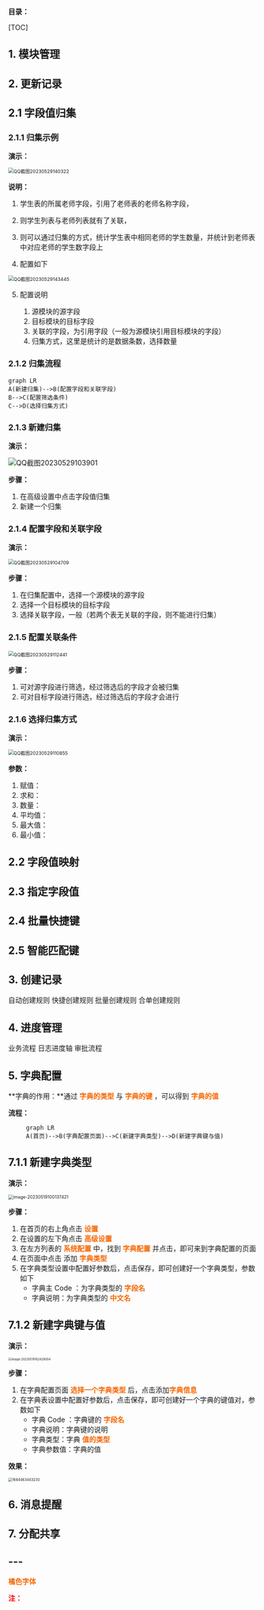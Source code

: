 **目录：**

[TOC]

## 1. 模块管理















## 2. 更新记录



## 2.1 字段值归集

### 2.1.1 归集示例

**演示：**

<img src="https://files.catbox.moe/bqtcte.png" alt="QQ截图20230529140322" style="zoom:67%;" />

**说明：**

1. 学生表的所属老师字段，引用了老师表的老师名称字段，

2. 则学生列表与老师列表就有了关联，

3. 则可以通过归集的方式，统计学生表中相同老师的学生数量，并统计到老师表中对应老师的学生数字段上

4. 配置如下

<img src="https://files.catbox.moe/q5dtt9.png" alt="QQ截图20230529143445" style="zoom:67%;" />

5. 配置说明

   1. 源模块的源字段
   2. 目标模块的目标字段
   3. 关联的字段，为引用字段（一般为源模块引用目标模块的字段）
   4. 归集方式，这里是统计的是数据条数，选择数量





### 2.1.2 归集流程

```mermaid
graph LR
A(新建归集)-->B(配置字段和关联字段)
B-->C(配置筛选条件)
C-->D(选择归集方式)

```





### 2.1.3 新建归集

**演示：**

![QQ截图20230529103901](https://files.catbox.moe/2wkty4.png)

**步骤：**

1. 在高级设置中点击字段值归集
2. 新建一个归集



### 2.1.4 配置字段和关联字段

**演示：**

<img src="https://files.catbox.moe/ngjfq5.png" alt="QQ截图20230529104709" style="zoom:67%;" />

**步骤：**

1. 在归集配置中，选择一个源模块的源字段
2. 选择一个目标模块的目标字段
3. 选择关联字段，一般（若两个表无关联的字段，则不能进行归集）



### 2.1.5 配置关联条件

<img src="https://files.catbox.moe/wk1bhr.png" alt="QQ截图20230529112441" style="zoom:67%;" />

**步骤：**

1. 可对源字段进行筛选，经过筛选后的字段才会被归集
2. 可对目标字段进行筛选，经过筛选后的字段才会进行





### 2.1.6 选择归集方式

**演示：**

<img src="https://files.catbox.moe/mpgeq8.png" alt="QQ截图20230529110855" style="zoom:67%;" />

**参数：**

1. 赋值：
2. 求和：
3. 数量：
4. 平均值：
5. 最大值：
6. 最小值：







## 2.2 字段值映射

## 2.3 指定字段值

## 2.4 批量快捷键

## 2.5 智能匹配键









## 3. 创建记录

自动创建规则
快捷创建规则
批量创建规则
合单创建规则

## 4. 进度管理

业务流程
日志进度轴
审批流程



## 5. 字典配置

**字典的作用：**通过 <font color="#F56600">**字典的类型**</font> 与 <font color="#F56600">**字典的键**</font> ，可以得到 <font color="#F56600">**字典的值**</font>

**流程：**

```mermaid
     graph LR
     A(首页)-->B(字典配置页面)-->C(新建字典类型)-->D(新建字典键与值)

```



## 7.1.1 新建字典类型

**演示：**

<img src="https://files.catbox.moe/e8nbej.png" alt="image-20230519100137421" style="zoom: 62%;" />

**步骤：**

1. 在首页的右上角点击 <font color="#F56600">**设置**</font>
2. 在设置的左下角点击 <font color="#F56600">**高级设置**</font>
3. 在左方列表的 <font color="#F56600">**系统配置**</font> 中，找到 <font color="#F56600">**字典配置**</font> 并点击，即可来到字典配置的页面
4. 在页面中点击 添加 <font color="#F56600">**字典类型**</font>
5. 在字典类型设置中配置好参数后，点击保存，即可创建好一个字典类型，参数如下
   * 字典主 Code ：为字典类型的 <font color="#F56600">**字段名**</font>
   * 字典说明：为字典类型的 <font color="#F56600">**中文名**</font>



## 7.1.2 新建字典键与值

**演示：**

<img src="https://files.catbox.moe/3m62uk.png" alt="image-20230519102426004" style="zoom:42%;" />

**步骤：**

1. 在字典配置页面 <font color="#F56600">**选择一个字典类型**</font> 后，点击添加<font color="#F56600">**字典信息**</font>
2. 在字典表设置中配置好参数后，点击保存，即可创建好一个字典的键值对，参数如下
   * 字典 Code ：字典键的 <font color="#F56600">**字段名**</font>
   * 字典说明：字典键的说明
   * 字典类型：字典 <font color="#F56600">**值的类型**</font>
   * 字典参数值：字典的值

**效果：**

<img src="https://files.catbox.moe/v2bxy5.png" alt="1684463443230" style="zoom:50%;" />

## 6. 消息提醒

## 7. 分配共享











## ---

<font color="#F56600">**橘色字体**</font>

<font color=red>**注：**</font>
